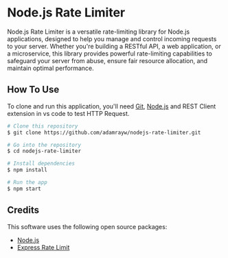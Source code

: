 # Node.js Rate Limiter
Node.js Rate Limiter is a versatile rate-limiting library for Node.js applications, designed to help you manage and control incoming requests to your server. Whether you're building a RESTful API, a web application, or a microservice, this library provides powerful rate-limiting capabilities to safeguard your server from abuse, ensure fair resource allocation, and maintain optimal performance.

## How To Use

To clone and run this application, you'll need [Git](https://git-scm.com), [Node.js](https://nodejs.org/en/download/) and REST Client extension in vs code to test HTTP Request.

```bash
# Clone this repository
$ git clone https://github.com/adamrayw/nodejs-rate-limiter.git

# Go into the repository
$ cd nodejs-rate-limiter

# Install dependencies
$ npm install

# Run the app
$ npm start
```

## Credits

This software uses the following open source packages:

- [Node.js](https://nodejs.org/)
- [Express Rate Limit](https://www.npmjs.com/package/express-rate-limit)
